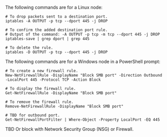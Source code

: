 The following commands are for a Linux node:

```
# To drop packets sent to a destination port.
iptables -A OUTPUT -p tcp --dport 445 -j DROP

# To confirm the added destination port rule.
# Output of the command: -A OUTPUT -p tcp -m tcp --dport 445 -j DROP
iptables-save | grep dport | grep 445

# To delete the rule.
iptables -D OUTPUT -p tcp --dport 445 -j DROP
```

The following commands are for a Windows node in a PowerShell prompt:

```
# To create a new firewall rule.
New-NetFirewallRule -DisplayName "Block SMB port" -Direction Outbound -LocalPort 445 -Protocol TCP -Action Block

# To display the firewall rule.
Get-NetFirewallRule -DisplayName "Block SMB port"

# To remove the firewall rule.
Remove-NetFirewallRule -DisplayName "Block SMB port"

# TBD for outbound port.
Get-NetFirewallPortFilter | Where-Object -Property LocalPort -EQ 445
```

TBD Or block with Network Security Group (NSG) or Firewall.
